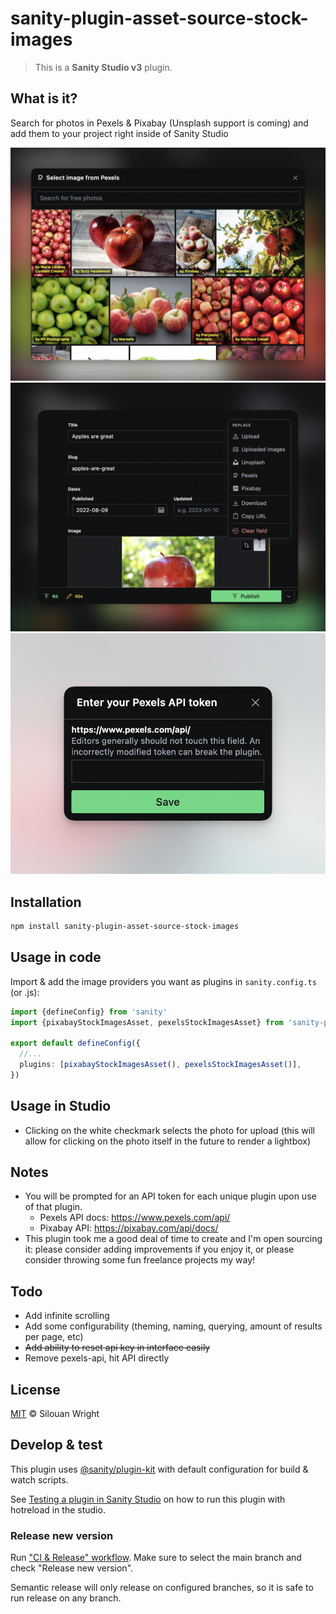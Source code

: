 # sanity-plugin-asset-source-stock-images

> This is a **Sanity Studio v3** plugin.

## What is it?

Search for photos in Pexels & Pixabay (Unsplash support is coming) and add them to your project right inside of Sanity Studio

![Stock Images interface](assets/interface.png)
![Stock Images menu](assets/menu.png)
![Stock Images token prompt](assets/token.png)

## Installation

```sh
npm install sanity-plugin-asset-source-stock-images
```

## Usage in code

Import & add the image providers you want as plugins in `sanity.config.ts` (or .js):

```ts
import {defineConfig} from 'sanity'
import {pixabayStockImagesAsset, pexelsStockImagesAsset} from 'sanity-plugin-asset-source-stock-images'

export default defineConfig({
  //...
  plugins: [pixabayStockImagesAsset(), pexelsStockImagesAsset()],
})
```

## Usage in Studio
- Clicking on the white checkmark selects the photo for upload (this will allow for clicking on the photo itself in the future to render a lightbox)

## Notes

- You will be prompted for an API token for each unique plugin upon use of that plugin. 
  - Pexels API docs: https://www.pexels.com/api/
  - Pixabay API: https://pixabay.com/api/docs/
- This plugin took me a good deal of time to create and I'm open sourcing it:
please consider adding improvements if you enjoy it, or please consider
throwing some fun freelance projects my way!

## Todo

- Add infinite scrolling
- Add some configurability (theming, naming, querying, amount of results per page, etc)
- ~~Add ability to reset api key in interface easily~~
- Remove pexels-api, hit API directly

## License

[MIT](LICENSE) © Silouan Wright

## Develop & test

This plugin uses [@sanity/plugin-kit](https://github.com/sanity-io/plugin-kit)
with default configuration for build & watch scripts.

See [Testing a plugin in Sanity Studio](https://github.com/sanity-io/plugin-kit#testing-a-plugin-in-sanity-studio)
on how to run this plugin with hotreload in the studio.


### Release new version

Run ["CI & Release" workflow](https://github.com/reywright/sanity-plugin-asset-source-stock-images/actions/workflows/main.yml).
Make sure to select the main branch and check "Release new version".

Semantic release will only release on configured branches, so it is safe to run release on any branch.